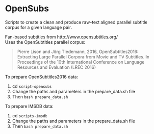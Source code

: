 # OpenSubs

Scripts to create a clean and produce raw-text aligned parallel subtitle corpus for a given language pair.

Fan-based subtitles from http://www.opensubtitles.org/  
Uses the OpenSubtitles parallel corpus:  
> Pierre Lison and Jörg Tiedemann, 2016, OpenSubtitles2016: Extracting Large Parallel Corpora from Movie and TV Subtitles. In Proceedings of the 10th International Conference on Language Resources and Evaluation (LREC 2016)

To prepare OpenSubtitles2016 data:
1. cd `script-opensubs`
2. Change the paths and parameters in the prepare_data.sh file
3. Then ``bash prepare_data.sh``


To prepare IMSDB data:
1. cd `scripts-imsdb`
2. Change the paths and parameters in the prepare_data.sh file
3. Then ``bash prepare_data.sh``



